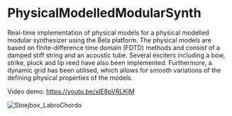# PhysicalModelledModularSynth
Real-time implementation of physical models for a physical modelled modular synthesizer using the Bela platform. The physical models are based on finite-difference time domain (FDTD) methods and consist of a damped stiff string and an acoustic tube. Several exciters including a bow, strike, pluck and lip reed have also been implemented. Furthermore, a dynamic grid has been utilised, which allows for smooth variations of the defining physical properties of the models.

Video demo: https://youtu.be/xIE8pVRLKjM

![Stoejbox_LabroChordo](https://github.com/stoier/PhysicalModelledModularSynth/assets/92699192/d58d6255-871c-403f-9de7-cb937f75a271)
